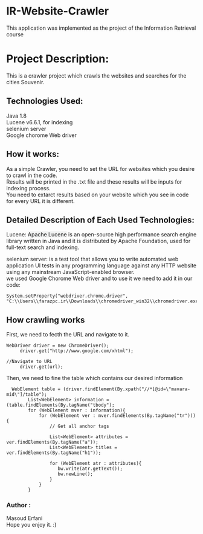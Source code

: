 # IR-Website-Crawler
This application was implemented as the project of the Information Retrieval course <br>

<h1>Project Description:</h1>
This is a crawler project which crawls the websites and searches for the cities Souvenir. <br>

<h2> Technologies Used:</h2>
Java 1.8 <br>
Lucene v6.6.1, for indexing <br>
selenium server  <br>
Google chorome Web driver <br>
<h2> How it works:</h2>
As a simple Crawler, you need to set the URL for websites which you desire to crawl in the code. <br>
Results will be printed in the .txt file and these results will be inputs for indexing process. <br>
You need to extarct results based on your website which you see in code for every URL it is different. <br>

<h2> Detailed Description of Each Used Technologies: </h2>
Lucene: <span style="background-color: #F3F4F4">Apache Lucene</span> is an open-source high performance search engine library written in Java and it is distributed by Apache Foundation,
used for full-text search and indexing.<br>

selenium server: is a test tool that allows you to write automated web application UI tests in any programming language against any HTTP website using any mainstream JavaScript-enabled browser.<br>
we used Google Chorome Web driver and to use it we need to add it in our code: <br>
```
System.setProperty("webdriver.chrome.driver", "C:\\Users\\farazpc.ir\\Downloads\\chromedriver_win32\\chromedriver.exe");

```

<h2> How crawling works </h2>
First, we need to fecth the URL and navigate to it. <br>

```
WebDriver driver = new ChromeDriver();
     driver.get("http://www.google.com/xhtml");

//Navigate to URL
     driver.get(url);
```



Then, we need to fine the table which contains our desired information <br>

```
  WebElement table = (driver.findElement(By.xpath("//*[@id=\"mavara-mid\"]/table");
        List<WebElement> information = (table.findElements(By.tagName("tbody");
        for (WebElement mver : information){ 
            for (WebElement ver : mver.findElements(By.tagName("tr"))) {
                // Get all anchor tags

                List<WebElement> attributes = ver.findElements(By.tagName("a"));
                List<WebElement> titles = ver.findElements(By.tagName("h1"));

                for (WebElement atr : attributes){ 
                   bw.write(atr.getText());
                   bw.newLine();
                }
            }
        }

```

<h3> Author :</h3>
Masoud Erfani <br>
Hope you enjoy it. :)

